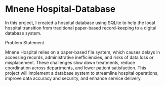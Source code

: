 # Mnene Hospital-Database
In this project, I created a hospital database using SQLite to help the local hospital transition from traditional paper-based record-keeping to a digital database system.

<bold style undelines>Problem Statement</bold>

Mnene Hospital relies on a paper-based file system, which causes delays in accessing records, administrative inefficiencies, and risks of data loss or misplacement. These challenges slow down treatments, reduce coordination across departments, and lower patient satisfaction. This project will implement a database system to streamline hospital operations, improve data accuracy and security, and enhance service delivery.

